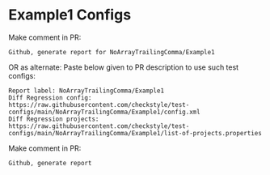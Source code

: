 # Example1 Configs
Make comment in PR:
```
Github, generate report for NoArrayTrailingComma/Example1
```
OR as alternate:
Paste below given to PR description to use such test configs:
```
Report label: NoArrayTrailingComma/Example1
Diff Regression config: https://raw.githubusercontent.com/checkstyle/test-configs/main/NoArrayTrailingComma/Example1/config.xml
Diff Regression projects: https://raw.githubusercontent.com/checkstyle/test-configs/main/NoArrayTrailingComma/Example1/list-of-projects.properties
```
Make comment in PR:
```
Github, generate report
```
